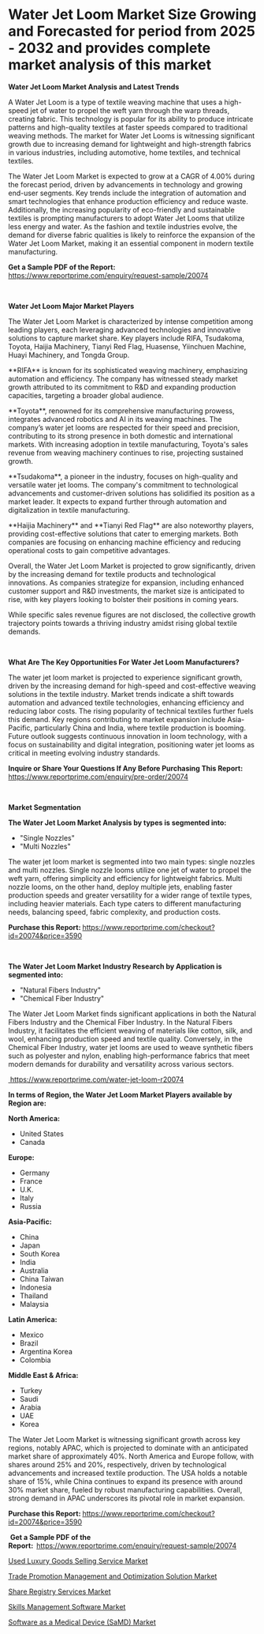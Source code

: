 <p><h1>Water Jet Loom Market Size Growing and Forecasted for period from 2025 - 2032 and provides complete market analysis of this market</h1></p><p><strong>Water Jet Loom Market Analysis and Latest Trends</strong></p>
<p><p>A Water Jet Loom is a type of textile weaving machine that uses a high-speed jet of water to propel the weft yarn through the warp threads, creating fabric. This technology is popular for its ability to produce intricate patterns and high-quality textiles at faster speeds compared to traditional weaving methods. The market for Water Jet Looms is witnessing significant growth due to increasing demand for lightweight and high-strength fabrics in various industries, including automotive, home textiles, and technical textiles.</p><p>The Water Jet Loom Market is expected to grow at a CAGR of 4.00% during the forecast period, driven by advancements in technology and growing end-user segments. Key trends include the integration of automation and smart technologies that enhance production efficiency and reduce waste. Additionally, the increasing popularity of eco-friendly and sustainable textiles is prompting manufacturers to adopt Water Jet Looms that utilize less energy and water. As the fashion and textile industries evolve, the demand for diverse fabric qualities is likely to reinforce the expansion of the Water Jet Loom Market, making it an essential component in modern textile manufacturing.</p></p>
<p><strong>Get a Sample PDF of the Report:&nbsp;</strong> <a href="https://www.reportprime.com/enquiry/request-sample/20074?utm_campaign=1840&utm_medium=2&utm_source=Github&utm_content=ia&utm_term=21032025&utm_id=water-jet-loom">https://www.reportprime.com/enquiry/request-sample/20074</a></p>
<p>&nbsp;</p>
<p><strong>Water Jet Loom Major Market Players</strong></p>
<p><p>The Water Jet Loom Market is characterized by intense competition among leading players, each leveraging advanced technologies and innovative solutions to capture market share. Key players include RIFA, Tsudakoma, Toyota, Haijia Machinery, Tianyi Red Flag, Huasense, Yiinchuen Machine, Huayi Machinery, and Tongda Group.</p><p>**RIFA** is known for its sophisticated weaving machinery, emphasizing automation and efficiency. The company has witnessed steady market growth attributed to its commitment to R&D and expanding production capacities, targeting a broader global audience. </p><p>**Toyota**, renowned for its comprehensive manufacturing prowess, integrates advanced robotics and AI in its weaving machines. The company’s water jet looms are respected for their speed and precision, contributing to its strong presence in both domestic and international markets. With increasing adoption in textile manufacturing, Toyota's sales revenue from weaving machinery continues to rise, projecting sustained growth.</p><p>**Tsudakoma**, a pioneer in the industry, focuses on high-quality and versatile water jet looms. The company's commitment to technological advancements and customer-driven solutions has solidified its position as a market leader. It expects to expand further through automation and digitalization in textile manufacturing. </p><p>**Haijia Machinery** and **Tianyi Red Flag** are also noteworthy players, providing cost-effective solutions that cater to emerging markets. Both companies are focusing on enhancing machine efficiency and reducing operational costs to gain competitive advantages.</p><p>Overall, the Water Jet Loom Market is projected to grow significantly, driven by the increasing demand for textile products and technological innovations. As companies strategize for expansion, including enhanced customer support and R&D investments, the market size is anticipated to rise, with key players looking to bolster their positions in coming years. </p><p>While specific sales revenue figures are not disclosed, the collective growth trajectory points towards a thriving industry amidst rising global textile demands.</p></p>
<p>&nbsp;</p>
<p><strong>What Are The Key Opportunities For Water Jet Loom Manufacturers?</strong></p>
<p><p>The water jet loom market is projected to experience significant growth, driven by the increasing demand for high-speed and cost-effective weaving solutions in the textile industry. Market trends indicate a shift towards automation and advanced textile technologies, enhancing efficiency and reducing labor costs. The rising popularity of technical textiles further fuels this demand. Key regions contributing to market expansion include Asia-Pacific, particularly China and India, where textile production is booming. Future outlook suggests continuous innovation in loom technology, with a focus on sustainability and digital integration, positioning water jet looms as critical in meeting evolving industry standards.</p></p>
<p><strong>Inquire or Share Your Questions If Any Before Purchasing This Report:</strong> <a href="https://www.reportprime.com/enquiry/pre-order/20074?utm_campaign=1840&utm_medium=2&utm_source=Github&utm_content=ia&utm_term=21032025&utm_id=water-jet-loom">https://www.reportprime.com/enquiry/pre-order/20074</a></p>
<p>&nbsp;</p>
<p><strong>Market Segmentation</strong></p>
<p><strong>The Water Jet Loom Market Analysis by types is segmented into:</strong></p>
<p><ul><li>"Single Nozzles"</li><li>"Multi Nozzles"</li></ul></p>
<p><p>The water jet loom market is segmented into two main types: single nozzles and multi nozzles. Single nozzle looms utilize one jet of water to propel the weft yarn, offering simplicity and efficiency for lightweight fabrics. Multi nozzle looms, on the other hand, deploy multiple jets, enabling faster production speeds and greater versatility for a wider range of textile types, including heavier materials. Each type caters to different manufacturing needs, balancing speed, fabric complexity, and production costs.</p></p>
<p><strong>Purchase this Report:&nbsp;</strong><a href="https://www.reportprime.com/checkout?id=20074&price=3590&utm_campaign=1840&utm_medium=2&utm_source=Github&utm_content=ia&utm_term=21032025&utm_id=water-jet-loom">https://www.reportprime.com/checkout?id=20074&price=3590</a></p>
<p>&nbsp;</p>
<p><strong>The Water Jet Loom Market Industry Research by Application is segmented into:</strong></p>
<p><ul><li>"Natural Fibers Industry"</li><li>"Chemical Fiber Industry"</li></ul></p>
<p><p>The Water Jet Loom Market finds significant applications in both the Natural Fibers Industry and the Chemical Fiber Industry. In the Natural Fibers Industry, it facilitates the efficient weaving of materials like cotton, silk, and wool, enhancing production speed and textile quality. Conversely, in the Chemical Fiber Industry, water jet looms are used to weave synthetic fibers such as polyester and nylon, enabling high-performance fabrics that meet modern demands for durability and versatility across various sectors.</p></p>
<p><a href="https://www.reportprime.com/water-jet-loom-r20074?utm_campaign=1840&utm_medium=2&utm_source=Github&utm_content=ia&utm_term=21032025&utm_id=water-jet-loom">&nbsp;https://www.reportprime.com/water-jet-loom-r20074</a></p>
<p><strong>In terms of Region, the Water Jet Loom Market Players available by Region are:</strong></p>
<p>
    <p> <strong> North America: </strong>
        <ul>
            <li>United States</li>
            <li>Canada</li>
        </ul>
        </p> 
    <p> <strong> Europe: </strong>
        <ul>
            <li>Germany</li>
            <li>France</li>
            <li>U.K.</li>
            <li>Italy</li>
            <li>Russia</li>
        </ul>
        </p> 
    <p> <strong> Asia-Pacific: </strong>
        <ul>
            <li>China</li>
            <li>Japan</li>
            <li>South Korea</li>
            <li>India</li>
            <li>Australia</li>
            <li>China Taiwan</li>
            <li>Indonesia</li>
            <li>Thailand</li>
            <li>Malaysia</li>
        </ul>
        </p> 
    <p> <strong> Latin America: </strong>
        <ul>
            <li>Mexico</li>
            <li>Brazil</li>
            <li>Argentina Korea</li>
            <li>Colombia</li>
        </ul>
        </p> 
    <p> <strong> Middle East & Africa: </strong>
        <ul>
            <li>Turkey</li>
            <li>Saudi</li>
            <li>Arabia</li>
            <li>UAE</li>
            <li>Korea</li>
        </ul>
    </p>
    </p>
<p><p>The Water Jet Loom Market is witnessing significant growth across key regions, notably APAC, which is projected to dominate with an anticipated market share of approximately 40%. North America and Europe follow, with shares around 25% and 20%, respectively, driven by technological advancements and increased textile production. The USA holds a notable share of 15%, while China continues to expand its presence with around 30% market share, fueled by robust manufacturing capabilities. Overall, strong demand in APAC underscores its pivotal role in market expansion.</p></p>
<p><strong>Purchase this Report: </strong><a href="https://www.reportprime.com/checkout?id=20074&price=3590&utm_campaign=1840&utm_medium=2&utm_source=Github&utm_content=ia&utm_term=21032025&utm_id=water-jet-loom">https://www.reportprime.com/checkout?id=20074&price=3590</a></p>
<p>&nbsp;<strong>Get a Sample PDF of the Report:&nbsp;&nbsp;</strong><a href="https://www.reportprime.com/enquiry/request-sample/20074?utm_campaign=1840&utm_medium=2&utm_source=Github&utm_content=ia&utm_term=21032025&utm_id=water-jet-loom">https://www.reportprime.com/enquiry/request-sample/20074</a></p>
<p><strong></strong></p>
<p><p><a href="https://github.com/vimar16th/Market-Research-Report-List-7/blob/main/used-luxury-goods-selling-service-market.md?utm_campaign=1840&utm_medium=2&utm_source=Github&utm_content=ia&utm_term=21032025&utm_id=water-jet-loom">Used Luxury Goods Selling Service Market</a></p><p><a href="https://github.com/arionmp/Market-Research-Report-List-5/blob/main/trade-promotion-management-and-optimization-solution-market.md?utm_campaign=1840&utm_medium=2&utm_source=Github&utm_content=ia&utm_term=21032025&utm_id=water-jet-loom">Trade Promotion Management and Optimization Solution Market</a></p><p><a href="https://github.com/shiahbuyerin/Market-Research-Report-List-1/blob/main/share-registry-services-market.md?utm_campaign=1840&utm_medium=2&utm_source=Github&utm_content=ia&utm_term=21032025&utm_id=water-jet-loom">Share Registry Services Market</a></p><p><a href="https://github.com/fahieraudau9/Market-Research-Report-List-1/blob/main/skills-management-software-market.md?utm_campaign=1840&utm_medium=2&utm_source=Github&utm_content=ia&utm_term=21032025&utm_id=water-jet-loom">Skills Management Software Market</a></p><p><a href="https://github.com/maikefelanc3/Market-Research-Report-List-1/blob/main/software-as-a-medical-device-samd-market.md?utm_campaign=1840&utm_medium=2&utm_source=Github&utm_content=ia&utm_term=21032025&utm_id=water-jet-loom">Software as a Medical Device (SaMD) Market</a></p></p>